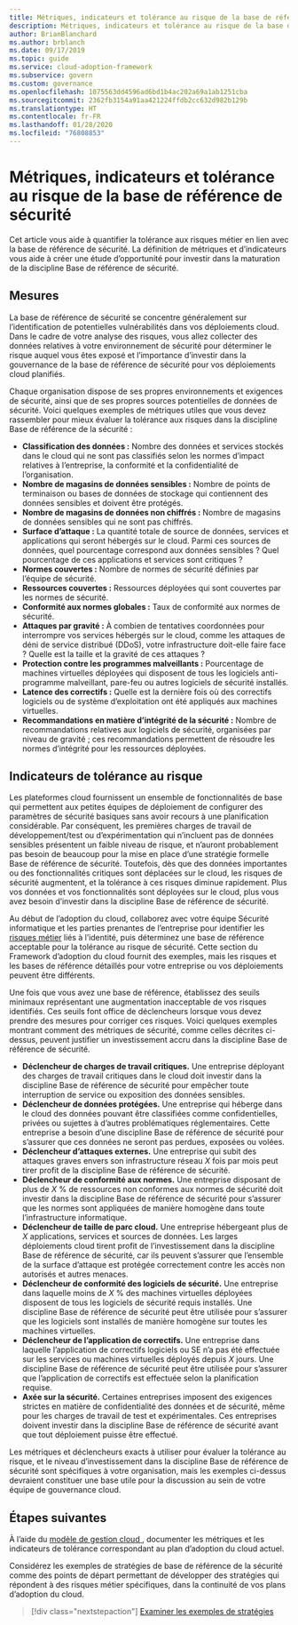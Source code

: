 ```yaml
---
title: Métriques, indicateurs et tolérance au risque de la base de référence de sécurité
description: Métriques, indicateurs et tolérance au risque de la base de référence de sécurité
author: BrianBlanchard
ms.author: brblanch
ms.date: 09/17/2019
ms.topic: guide
ms.service: cloud-adoption-framework
ms.subservice: govern
ms.custom: governance
ms.openlocfilehash: 1075563dd4596ad6bd1b4ac202a69a1ab1251cba
ms.sourcegitcommit: 2362fb3154a91aa421224ffdb2cc632d982b129b
ms.translationtype: HT
ms.contentlocale: fr-FR
ms.lasthandoff: 01/28/2020
ms.locfileid: "76808853"
---
```

# <a name="security-baseline-metrics-indicators-and-risk-tolerance"></a>Métriques, indicateurs et tolérance au risque de la base de référence de sécurité

Cet article vous aide à quantifier la tolérance aux risques métier en lien avec la base de référence de sécurité. La définition de métriques et d’indicateurs vous aide à créer une étude d’opportunité pour investir dans la maturation de la discipline Base de référence de sécurité.

## <a name="metrics"></a>Mesures

La base de référence de sécurité se concentre généralement sur l’identification de potentielles vulnérabilités dans vos déploiements cloud. Dans le cadre de votre analyse des risques, vous allez collecter des données relatives à votre environnement de sécurité pour déterminer le risque auquel vous êtes exposé et l’importance d’investir dans la gouvernance de la base de référence de sécurité pour vos déploiements cloud planifiés.

Chaque organisation dispose de ses propres environnements et exigences de sécurité, ainsi que de ses propres sources potentielles de données de sécurité. Voici quelques exemples de métriques utiles que vous devez rassembler pour mieux évaluer la tolérance aux risques dans la discipline Base de référence de la sécurité :

- **Classification des données :** Nombre des données et services stockés dans le cloud qui ne sont pas classifiés selon les normes d’impact relatives à l’entreprise, la conformité et la confidentialité de l’organisation.
- **Nombre de magasins de données sensibles :** Nombre de points de terminaison ou bases de données de stockage qui contiennent des données sensibles et doivent être protégés.
- **Nombre de magasins de données non chiffrés :** Nombre de magasins de données sensibles qui ne sont pas chiffrés.
- **Surface d’attaque :** La quantité totale de source de données, services et applications qui seront hébergés sur le cloud. Parmi ces sources de données, quel pourcentage correspond aux données sensibles ? Quel pourcentage de ces applications et services sont critiques ?
- **Normes couvertes :** Nombre de normes de sécurité définies par l’équipe de sécurité.
- **Ressources couvertes :** Ressources déployées qui sont couvertes par les normes de sécurité.
- **Conformité aux normes globales :** Taux de conformité aux normes de sécurité.
- **Attaques par gravité :** À combien de tentatives coordonnées pour interrompre vos services hébergés sur le cloud, comme les attaques de déni de service distribué (DDoS), votre infrastructure doit-elle faire face ? Quelle est la taille et la gravité de ces attaques ?
- **Protection contre les programmes malveillants :** Pourcentage de machines virtuelles déployées qui disposent de tous les logiciels anti-programme malveillant, pare-feu ou autres logiciels de sécurité installés.
- **Latence des correctifs :** Quelle est la dernière fois où des correctifs logiciels ou de système d’exploitation ont été appliqués aux machines virtuelles.
- **Recommandations en matière d’intégrité de la sécurité :** Nombre de recommandations relatives aux logiciels de sécurité, organisées par niveau de gravité ; ces recommandations permettent de résoudre les normes d’intégrité pour les ressources déployées.

## <a name="risk-tolerance-indicators"></a>Indicateurs de tolérance au risque

Les plateformes cloud fournissent un ensemble de fonctionnalités de base qui permettent aux petites équipes de déploiement de configurer des paramètres de sécurité basiques sans avoir recours à une planification considérable. Par conséquent, les premières charges de travail de développement/test ou d’expérimentation qui n’incluent pas de données sensibles présentent un faible niveau de risque, et n’auront probablement pas besoin de beaucoup pour la mise en place d’une stratégie formelle Base de référence de sécurité. Toutefois, dès que des données importantes ou des fonctionnalités critiques sont déplacées sur le cloud, les risques de sécurité augmentent, et la tolérance à ces risques diminue rapidement. Plus vos données et vos fonctionnalités sont déployées sur le cloud, plus vous avez besoin d’investir dans la discipline Base de référence de sécurité.

Au début de l’adoption du cloud, collaborez avec votre équipe Sécurité informatique et les parties prenantes de l’entreprise pour identifier les [risques métier](./business-risks.md) liés à l’identité, puis déterminez une base de référence acceptable pour la tolérance au risque de sécurité. Cette section du Framework d’adoption du cloud fournit des exemples, mais les risques et les bases de référence détaillés pour votre entreprise ou vos déploiements peuvent être différents.

Une fois que vous avez une base de référence, établissez des seuils minimaux représentant une augmentation inacceptable de vos risques identifiés. Ces seuils font office de déclencheurs lorsque vous devez prendre des mesures pour corriger ces risques. Voici quelques exemples montrant comment des métriques de sécurité, comme celles décrites ci-dessus, peuvent justifier un investissement accru dans la discipline Base de référence de sécurité.

- **Déclencheur de charges de travail critiques.** Une entreprise déployant des charges de travail critiques dans le cloud doit investir dans la discipline Base de référence de sécurité pour empêcher toute interruption de service ou exposition des données sensibles.
- **Déclencheur de données protégées.** Une entreprise qui héberge dans le cloud des données pouvant être classifiées comme confidentielles, privées ou sujettes à d’autres problématiques réglementaires. Cette entreprise a besoin d’une discipline Base de référence de sécurité pour s’assurer que ces données ne seront pas perdues, exposées ou volées.
- **Déclencheur d’attaques externes.** Une entreprise qui subit des attaques graves envers son infrastructure réseau _X_ fois par mois peut tirer profit de la discipline Base de référence de sécurité.
- **Déclencheur de conformité aux normes.** Une entreprise disposant de plus de _X_ % de ressources non conformes aux normes de sécurité doit investir dans la discipline Base de référence de sécurité pour s’assurer que les normes sont appliquées de manière homogène dans toute l’infrastructure informatique.
- **Déclencheur de taille de parc cloud.** Une entreprise hébergeant plus de _X_ applications, services et sources de données. Les larges déploiements cloud tirent profit de l’investissement dans la discipline Base de référence de sécurité, car ils peuvent s’assurer que l’ensemble de la surface d’attaque est protégée correctement contre les accès non autorisés et autres menaces.
- **Déclencheur de conformité des logiciels de sécurité.** Une entreprise dans laquelle moins de _X_ % des machines virtuelles déployées disposent de tous les logiciels de sécurité requis installés. Une discipline Base de référence de sécurité peut être utilisée pour s’assurer que les logiciels sont installés de manière homogène sur toutes les machines virtuelles.
- **Déclencheur de l’application de correctifs.** Une entreprise dans laquelle l’application de correctifs logiciels ou SE n’a pas été effectuée sur les services ou machines virtuelles déployés depuis _X_ jours. Une discipline Base de référence de sécurité peut être utilisée pour s’assurer que l’application de correctifs est effectuée selon la planification requise.
- **Axée sur la sécurité.** Certaines entreprises imposent des exigences strictes en matière de confidentialité des données et de sécurité, même pour les charges de travail de test et expérimentales. Ces entreprises doivent investir dans la discipline Base de référence de sécurité avant que tout déploiement puisse être effectué.

Les métriques et déclencheurs exacts à utiliser pour évaluer la tolérance au risque, et le niveau d’investissement dans la discipline Base de référence de sécurité sont spécifiques à votre organisation, mais les exemples ci-dessus devraient constituer une base utile pour la discussion au sein de votre équipe de gouvernance cloud.

## <a name="next-steps"></a>Étapes suivantes

À l’aide du [modèle de gestion cloud ](./template.md), documenter les métriques et les indicateurs de tolérance correspondant au plan d’adoption du cloud actuel.

Considérez les exemples de stratégies de base de référence de la sécurité comme des points de départ permettant de développer des stratégies qui répondent à des risques métier spécifiques, dans la continuité de vos plans d’adoption du cloud.

> [!div class="nextstepaction"]
> [Examiner les exemples de stratégies](./policy-statements.md)

